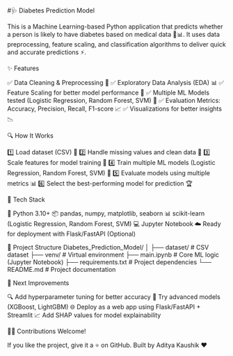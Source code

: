 #🩺 Diabetes Prediction Model

This is a Machine Learning-based Python application that predicts whether a person is likely to have diabetes based on medical data 🧠📊.
It uses data preprocessing, feature scaling, and classification algorithms to deliver quick and accurate predictions ⚡.

✨ Features

✅ Data Cleaning & Preprocessing 🧹
✅ Exploratory Data Analysis (EDA) 📊
✅ Feature Scaling for better model performance 📏
✅ Multiple ML Models tested (Logistic Regression, Random Forest, SVM) 🤖
✅ Evaluation Metrics: Accuracy, Precision, Recall, F1-score 📈
✅ Visualizations for better insights 📉

🔍 How It Works

1️⃣ Load dataset (CSV) 📂
2️⃣ Handle missing values and clean data 🧹
3️⃣ Scale features for model training 📏
4️⃣ Train multiple ML models (Logistic Regression, Random Forest, SVM) 🤖
5️⃣ Evaluate models using multiple metrics 📊
6️⃣ Select the best-performing model for prediction 🏆

🧰 Tech Stack

🐍 Python 3.10+
📦 pandas, numpy, matplotlib, seaborn
📊 scikit-learn (Logistic Regression, Random Forest, SVM)
💻 Jupyter Notebook
☁️ Ready for deployment with Flask/FastAPI (Optional)

📂 Project Structure
Diabetes_Prediction_Model/
│
├── dataset/              # CSV dataset
├── venv/                 # Virtual environment
├── main.ipynb            # Core ML logic (Jupyter Notebook)
├── requirements.txt      # Project dependencies
└── README.md             # Project documentation

🚀 Next Improvements

🔍 Add hyperparameter tuning for better accuracy
🧠 Try advanced models (XGBoost, LightGBM)
🌐 Deploy as a web app using Flask/FastAPI + Streamlit
📈 Add SHAP values for model explainability

👨‍💻 Contributions Welcome!

If you like the project, give it a ⭐ on GitHub.
Built by Aditya Kaushik ❤️
